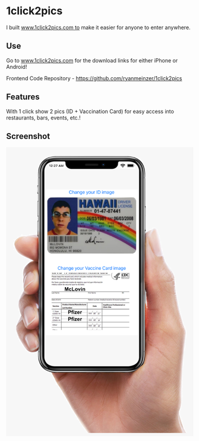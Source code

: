 # 1click2pics

I built www.1click2pics.com to make it easier for anyone to enter anywhere.

## Use

Go to www.1click2pics.com for the download links for either iPhone or Android!

Frontend Code Repository - https://github.com/ryanmeinzer/1click2pics

## Features

With 1 click show 2 pics (ID + Vaccination Card) for easy access into restaurants, bars, events, etc.!

## Screenshot

![1click2pics Screenshot](/1click2pics-screenshot.png)
